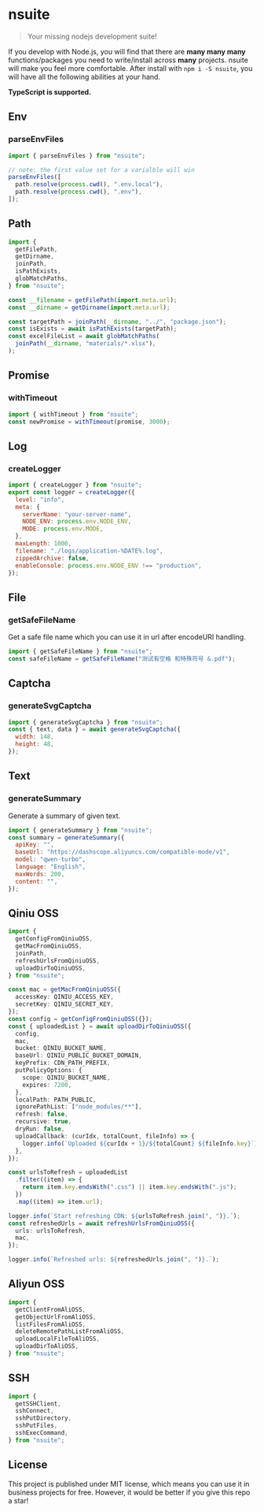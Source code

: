# nsuite

> Your missing nodejs development suite!

If you develop with Node.js, you will find that there are **many many many** functions/packages you need to write/install across **many** projects.
nsuite will make you feel more comfortable.
After install with `npm i -S nsuite`, you will have all the following abilities at your hand.

**TypeScript is supported.**

## Env

### parseEnvFiles

```js
import { parseEnvFiles } from "nsuite";

// note: the first value set for a varialble will win
parseEnvFiles([
  path.resolve(process.cwd(), ".env.local"),
  path.resolve(process.cwd(), ".env"),
]);
```

## Path

```js
import {
  getFilePath,
  getDirname,
  joinPath,
  isPathExists,
  globMatchPaths,
} from "nsuite";

const __filename = getFilePath(import.meta.url);
const __dirname = getDirname(import.meta.url);

const targetPath = joinPath(__dirname, "../", "package.json");
const isExists = await isPathExists(targetPath);
const excelFileList = await globMatchPaths(
  joinPath(__dirname, "materials/*.xlsx"),
);
```

## Promise

### withTimeout

```js
import { withTimeout } from "nsuite";
const newPromise = withTimeout(promise, 3000);
```

## Log

### createLogger

```js
import { createLogger } from "nsuite";
export const logger = createLogger({
  level: "info",
  meta: {
    serverName: "your-server-name",
    NODE_ENV: process.env.NODE_ENV,
    MODE: process.env.MODE,
  },
  maxLength: 1000,
  filename: "./logs/application-%DATE%.log",
  zippedArchive: false,
  enableConsole: process.env.NODE_ENV !== "production",
});
```

## File

### getSafeFileName

Get a safe file name which you can use it in url after encodeURI handling.

```js
import { getSafeFileName } from "nsuite";
const safeFileName = getSafeFileName("测试有空格 和特殊符号 &.pdf");
```

## Captcha

### generateSvgCaptcha

```js
import { generateSvgCaptcha } from "nsuite";
const { text, data } = await generateSvgCaptcha({
  width: 148,
  height: 48,
});
```

## Text

### generateSummary

Generate a summary of given text.

```js
import { generateSummary } from "nsuite";
const summary = generateSummary({
  apiKey: "",
  baseUrl: "https://dashscope.aliyuncs.com/compatible-mode/v1",
  model: "qwen-turbo",
  language: "English",
  maxWords: 200,
  content: "",
});
```

## Qiniu OSS

```typescript
import {
  getConfigFromQiniuOSS,
  getMacFromQiniuOSS,
  joinPath,
  refreshUrlsFromQiniuOSS,
  uploadDirToQiniuOSS,
} from "nsuite";

const mac = getMacFromQiniuOSS({
  accessKey: QINIU_ACCESS_KEY,
  secretKey: QINIU_SECRET_KEY,
});
const config = getConfigFromQiniuOSS({});
const { uploadedList } = await uploadDirToQiniuOSS({
  config,
  mac,
  bucket: QINIU_BUCKET_NAME,
  baseUrl: QINIU_PUBLIC_BUCKET_DOMAIN,
  keyPrefix: CDN_PATH_PREFIX,
  putPolicyOptions: {
    scope: QINIU_BUCKET_NAME,
    expires: 7200,
  },
  localPath: PATH_PUBLIC,
  ignorePathList: ["node_modules/**"],
  refresh: false,
  recursive: true,
  dryRun: false,
  uploadCallback: (curIdx, totalCount, fileInfo) => {
    logger.info(`Uploaded ${curIdx + 1}/${totalCount} ${fileInfo.key}`);
  },
});

const urlsToRefresh = uploadedList
  .filter((item) => {
    return item.key.endsWith(".css") || item.key.endsWith(".js");
  })
  .map((item) => item.url);

logger.info(`Start refreshing CDN: ${urlsToRefresh.join(", ")}.`);
const refreshedUrls = await refreshUrlsFromQiniuOSS({
  urls: urlsToRefresh,
  mac,
});

logger.info(`Refreshed urls: ${refreshedUrls.join(", ")}.`);
```

## Aliyun OSS

```typescript
import {
  getClientFromAliOSS,
  getObjectUrlFromAliOSS,
  listFilesFromAliOSS,
  deleteRemotePathListFromAliOSS,
  uploadLocalFileToAliOSS,
  uploadDirToAliOSS,
} from "nsuite";
```

## SSH

```typescript
import {
  getSSHClient,
  sshConnect,
  sshPutDirectory,
  sshPutFiles,
  sshExecCommand,
} from "nsuite";
```

## License

This project is published under MIT license, which means you can use it in business projects for free. However, it would be better if you give this repo a star!
